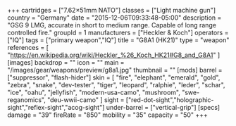 +++
cartridges = ["7.62×51mm NATO"]
classes = ["Light machine gun"]
country = "Germany"
date = "2015-12-06T09:33:48-05:00"
description = "GSG 9 LMG, accurate in short to medium range. Capable of long range controlled fire."
groupId = 1
manufacturers = ["Heckler & Koch"]
operators = ["IQ"]
tags = ["primary weapon","IQ"]
title = "G8A1 (HK21)"
type = "weapon"
references = [
  "https://en.wikipedia.org/wiki/Heckler_%26_Koch_HK21#G8_and_G8A1"
]
[images]
  backdrop = ""
  icon = ""
  main = "/images/gear/weapons/preview/g8a1.jpg"
  thumbnail = ""
[mods]
  barrel = ["suppressor", "flash-hider"]
  skin = [
    "fire",
    "elephant",
    "emerald",
    "gold",
    "zebra",
    "snake",
    "dev-tester",
    "tiger",
    "leopard",
    "ralphie",
    "leder",
    "schar",
    "ice",
    "oahu",
    "jellyfish",
    "modern-usa-camo",
    "mushroom",
    "swe-reganomics",
    "deu-wwii-camo"
  ]
  sight = ["red-dot-sight","holographic-sight","reflex-sight","acog-sight"]
  under-barrel = ["vertical-grip"]
[specs]
  damage = "39"
  fireRate = "850"
  mobility = "35"
  capacity = "50"
+++
